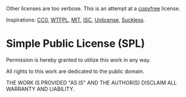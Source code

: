 Other licenses are too verbose.
This is an attempt at a [copyfree](http://copyfree.org/) license.

Inspirations:
[CC0](https://creativecommons.org/publicdomain/zero/1.0/legalcode.txt),
[WTFPL](http://www.wtfpl.net/txt/copying/),
[MIT](https://opensource.org/licenses/MIT),
[ISC](https://opensource.org/licenses/ISC),
[Unlicense](https://unlicense.org/),
[Suckless](https://suckless.org/).

Simple Public License (SPL)
===========================
Permission is hereby granted to utilize this work in any way.

All rights to this work are dedicated to the public domain.

THE WORK IS PROVIDED "AS IS" AND THE AUTHOR(S) DISCLAIM ALL WARRANTY AND
LIABILITY.

